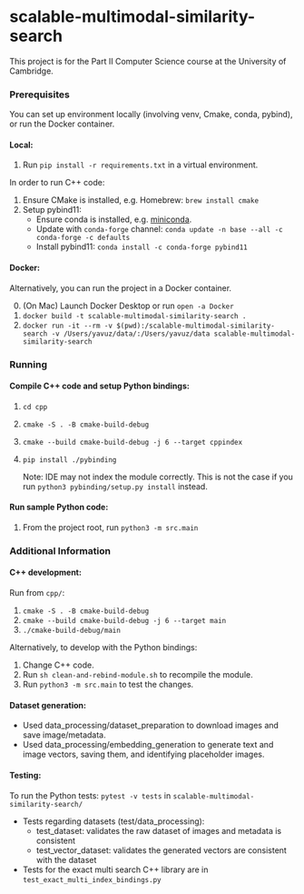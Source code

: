 # scalable-multimodal-similarity-search

This project is for the Part II Computer Science course at the University of Cambridge.

### Prerequisites

You can set up environment locally (involving venv, Cmake, conda, pybind), or run the Docker container.

#### Local:
1. Run `pip install -r requirements.txt` in a virtual environment.

In order to run C++ code:

1. Ensure CMake is installed, e.g. Homebrew: `brew install cmake`
2. Setup pybind11:
    - Ensure conda is installed, e.g. [miniconda](https://docs.anaconda.com/miniconda/#quick-command-line-install).
    - Update with `conda-forge` channel: `conda update -n base --all -c conda-forge -c defaults`
    - Install pybind11: `conda install -c conda-forge pybind11`

#### Docker:
Alternatively, you can run the project in a Docker container.

0. (On Mac) Launch Docker Desktop or run `open -a Docker`
1. `docker build -t scalable-multimodal-similarity-search .`
2.  `docker run -it --rm -v $(pwd):/scalable-multimodal-similarity-search -v /Users/yavuz/data/:/Users/yavuz/data scalable-multimodal-similarity-search`

### Running

#### Compile C++ code and setup Python bindings:
1. `cd cpp`
2. `cmake -S . -B cmake-build-debug`
3. `cmake --build cmake-build-debug -j 6 --target cppindex`
4. `pip install ./pybinding`

      Note: IDE may not index the module correctly. This is not the case if you run `python3 pybinding/setup.py install` instead.

#### Run sample Python code:
1. From the project root, run `python3 -m src.main`


### Additional Information

#### C++ development:
Run from `cpp/`:
1. `cmake -S . -B cmake-build-debug`
2. `cmake --build cmake-build-debug -j 6 --target main`
3. `./cmake-build-debug/main`

Alternatively, to develop with the Python bindings:
1. Change C++ code.
2. Run `sh clean-and-rebind-module.sh` to recompile the module.
3. Run `python3 -m src.main` to test the changes.

#### Dataset generation:
- Used data_processing/dataset_preparation to download images and save image/metadata.
- Used data_processing/embedding_generation to generate text and image vectors, saving them, and identifying placeholder images.

#### Testing:

To run the Python tests: `pytest -v tests` in `scalable-multimodal-similarity-search/` 

- Tests regarding datasets (test/data_processing):
    - test_dataset: validates the raw dataset of images and metadata is consistent
    - test_vector_dataset: validates the generated vectors are consistent with the dataset
- Tests for the exact multi search C++ library are in `test_exact_multi_index_bindings.py`
